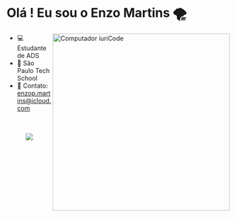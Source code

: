 <h1>Olá ! Eu sou o Enzo Martins 🌪 </h1>
<img src="https://raw.githubusercontent.com/MicaelliMedeiros/micaellimedeiros/master/image/computer-illustration.png" min-width="400px" max-width="400px" width="400px" align="right" alt="Computador iuriCode">

- 💻 Estudante de ADS
- 🏢 São Paulo Tech School
- 📧 Contato: enzop.martins@icloud.com




   



 <p align="center"><br><br>
    
  <a href="https://skillicons.dev">
    <img src="https://skillicons.dev/icons?i=html,css,js,react,nodejs,java,spring,python,cpp,mysql,postgres,aws,azure,git,linux" />
  </a>
